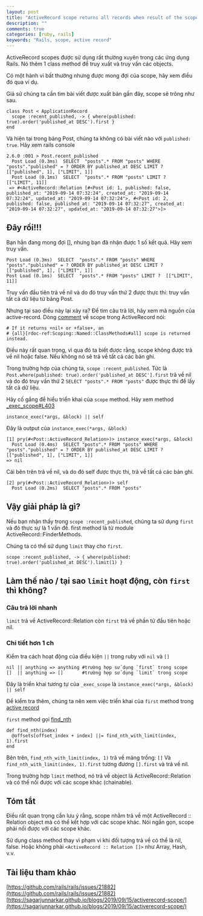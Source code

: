 ```yaml
---
layout: post
title: "ActiveRecord scope returns all records when result of the scope is nil"
description: ""
comments: true
categories: [ruby, rails]
keywords: "Rails, scope, active record"
---
```


ActiveRecord scopes được sử dụng rất thường xuyên trong các ứng dụng Rails. Nó thêm 1 class method để truy xuất và truy vấn các objects.

Có một hành vi bất thường nhưng được mong đợi của scope, hãy xem điều đó qua ví dụ.

Giả sử chúng ta cần tìm bài viết được xuất bản gần đây, scope sẽ trông như sau.

```
class Post < ApplicationRecord
  scope :recent_published, -> { where(published: true).order('published_at DESC').first }
end
```

Và hiện tại trong bảng Post, chúng ta không có bài viết nào với ```published: true```. Hãy xem rails console 

```
2.6.0 :001 > Post.recent_published
  Post Load (0.3ms)  SELECT  "posts".* FROM "posts" WHERE "posts"."published" = ? ORDER BY published_at DESC LIMIT ?  [["published", 1], ["LIMIT", 1]]
  Post Load (0.1ms)  SELECT  "posts".* FROM "posts" LIMIT ?  [["LIMIT", 11]]
 => #<ActiveRecord::Relation [#<Post id: 1, published: false, published_at: "2019-09-14 07:32:24", created_at: "2019-09-14 07:32:24", updated_at: "2019-09-14 07:32:24">, #<Post id: 2, published: false, published_at: "2019-09-14 07:32:27", created_at: "2019-09-14 07:32:27", updated_at: "2019-09-14 07:32:27">]>
```



## Đây rồi!!!

Bạn hẳn đang mong đợi [], nhưng bạn đã nhận được 1 số kết quả. Hãy xem truy vấn.

```
Post Load (0.3ms)  SELECT  "posts".* FROM "posts" WHERE "posts"."published" = ? ORDER BY published_at DESC LIMIT ?  [["published", 1], ["LIMIT", 1]]
Post Load (0.1ms)  SELECT  "posts".* FROM "posts" LIMIT ?  [["LIMIT", 11]]
```

Truy vấn đầu tiên trả về nil và do đó truy vấn thứ 2 được thực thi: truy vấn tất cả dữ liệu từ bảng Post.

Nhưng tại sao điều này lại xảy ra?
Để tìm câu trả lời, hãy xem mã nguồn của active-record. Dòng [comment](https://github.com/rails/rails/blob/v6.0.0/activerecord/lib/active_record/scoping/named.rb#L71) về scope trong ActiveRecord nói:

```
# If it returns +nil+ or +false+, an
# {all}[rdoc-ref:Scoping::Named::ClassMethods#all] scope is returned instead.
```

Điều này rất quan trọng, vì qua đó ta biết được rằng, scope không được trả về nil hoặc false. Nếu không nó sẽ trả về tất cá các bản ghi.

Trong trường hợp của chúng ta, ```scope :recent_published```. Tức là ```Post.where(published: true).order('published_at DESC'].first``` trả về nil và do đó truy vấn thứ 2 ```SELECT "posts".* FROM "posts"``` được thực thi để lấy tất cả dữ liệu.

Hãy cố gắng để hiểu triển khai của ```scope``` method. Hãy xem method [_exec_scope#L403](https://github.com/rails/rails/blob/v6.0.0/activerecord/lib/active_record/relation.rb#L403)

```
instance_exec(*args, &block) || self
```
Đây là output của ```instance_exec(*args, &block)```

```
[1] pry(#<Post::ActiveRecord_Relation>)> instance_exec(*args, &block)
  Post Load (0.4ms)  SELECT "posts".* FROM "posts" WHERE "posts"."published" = ? ORDER BY published_at DESC LIMIT ?  [["published", 1], ["LIMIT", 1]]
=> nil
```

Cái bên trên trả về nil, và do đó self được thực thi, trả về tất cá các bản ghi.

```
[2] pry(#<Post::ActiveRecord_Relation>)> self
  Post Load (0.2ms)  SELECT "posts".* FROM "posts"
```

## Vậy giải pháp là gì?

Nếu bạn nhận thấy trong ```scope :recent_published```, chúng ta sử dụng ```first``` và đó thực sự là 1 vấn đề. first method là từ module ActiveRecord::FinderMethods.

Chúng ta có thể sử dụng ```limit``` thay cho ```first```.

```
scope :recent_published, -> { where(published: true).order('published_at DESC').limit(1) }
```
## Làm thế nào / tại sao ```limit``` hoạt động, còn ```first``` thì không?

### Câu trả lời nhanh

```limit``` trả về ActiveRecord::Relation còn ```first``` trả về phần tử đầu tiên hoặc nil.

### Chi tiết hơn 1 ch

Kiểm tra cách hoạt động của điều kiện ```||``` trong ruby với ```nil``` và ```[]```

```
nil || anything => anything #trường hợp sử dụng `first` trong scope
[]  || anything => []       #trường hợp sử dụng `limit` trong scope
```

Đây là triển khai tương tự của ```_exec_scope``` là ```instance_exec(*args, &block) || self```

Để kiểm tra thêm, chúng ta nên xem việc triển khai của ```first``` method trong [active record](https://github.com/rails/rails/blob/v6.0.0/activerecord/lib/active_record/relation/finder_methods.rb#L116)

```first``` method gọi [find_nth](https://github.com/rails/rails/blob/v6.0.0/activerecord/lib/active_record/relation/finder_methods.rb#L504)

```
def find_nth(index)
  @offsets[offset_index + index] ||= find_nth_with_limit(index, 1).first
end
```

Bên trên, ```find_nth_with_limit(index, 1)``` trả về mảng trống: ```[]```
Và ```find_nth_with_limit(index, 1).first``` tương đương ```[].first``` và trả về nil.

Trong trường hợp ```limit``` method, nó trả về object là ActiveRecord::Relation và có thể nối được với các scope khác (chainable).

## Tóm tắt

Điều rất quan trọng cần lưu ý rằng, scope nhằm trả về một ActiveRecord :: Relation object mà có thể kết hợp với các scope khác. Nói ngắn gọn, scope phải nối được với các scope khác.

Sử dụng class method thay vì phạm vi khi đối tượng trả về có thể là nil, false. Hoặc không phải ```<ActiveRecord :: Relation []>``` như Array, Hash, v.v.

## Tài liệu tham khảo

[https://github.com/rails/rails/issues/21882](https://github.com/rails/rails/issues/21882)
[https://sagarjunnarkar.github.io/blogs/2019/09/15/activerecord-scope/](https://sagarjunnarkar.github.io/blogs/2019/09/15/activerecord-scope/)
